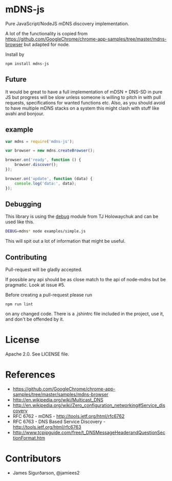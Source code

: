 mDNS-js
==========

Pure JavaScript/NodeJS mDNS discovery implementation.

A lot of the functionality is copied from 
https://github.com/GoogleChrome/chrome-app-samples/tree/master/mdns-browser
but adapted for node.

Install by

    npm install mdns-js


Future
------
It would be great to have a full implementation of mDSN + DNS-SD in pure JS but
progress will be slow unless someone is willing to pitch in with
pull requests, specifications for wanted functions etc.
Also, as you should avoid to have multiple mDNS stacks on a system this
might clash with stuff like avahi and bonjour.


example
-------

```javascript
var mdns = require('mdns-js');

var browser = new mdns.createBrowser();

browser.on('ready', function () {
    browser.discover(); 
});

browser.on('update', function (data) {
    console.log('data:', data);
});
```



Debugging
---------
This library is using the [debug](https://github.com/visionmedia/debug) 
module from TJ Holowaychuk and can be used like this.

```bash
DEBUG=mdns* node examples/simple.js
```

This will spit out a lot of information that might be useful.


Contributing
------------
Pull-request will be gladly accepted.

If possible any api should be as close match to the api of node-mdns but
be pragmatic. Look at issue #5.

Before creating a pull-request please run 

    npm run lint 

on any changed code.
There is a .jshintrc file included in the project, use it, and don't 
be offended by it.



License
=======
Apache 2.0. See LICENSE file.



References
==========

* https://github.com/GoogleChrome/chrome-app-samples/tree/master/samples/mdns-browser
* http://en.wikipedia.org/wiki/Multicast_DNS
* http://en.wikipedia.org/wiki/Zero_configuration_networking#Service_discovery
* RFC 6762 - mDNS - http://tools.ietf.org/html/rfc6762
* RFC 6763 - DNS Based Service Discovery - http://tools.ietf.org/html/rfc6763
* http://www.tcpipguide.com/free/t_DNSMessageHeaderandQuestionSectionFormat.htm


Contributors
============

* James Sigurðarson, @jamiees2 
